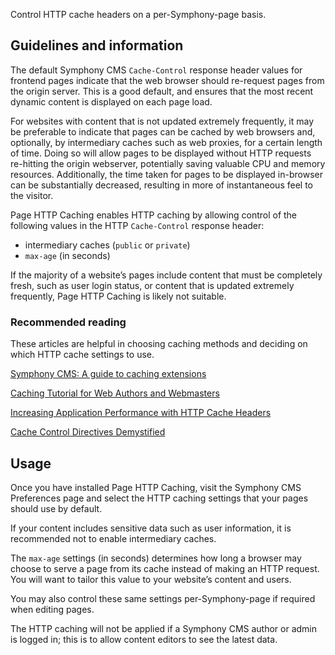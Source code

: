 Control HTTP cache headers on a per-Symphony-page basis.

## Guidelines and information

The default Symphony CMS `Cache-Control` response header values for frontend pages indicate that the web browser should re-request pages from the origin server. This is a good default, and ensures that the most recent dynamic content is displayed on each page load.

For websites with content that is not updated extremely frequently, it may be preferable to indicate that pages can be cached by web browsers and, optionally, by intermediary caches such as web proxies, for a certain length of time. Doing so will allow pages to be displayed without HTTP requests re-hitting the origin webserver, potentially saving valuable CPU and memory resources. Additionally, the time taken for pages to be displayed in-browser can be substantially decreased, resulting in more of instantaneous feel to the visitor.

Page HTTP Caching enables HTTP caching by allowing control of the following values in the HTTP `Cache-Control` response header:

 * intermediary caches (`public` or `private`)
 * `max-age` (in seconds)

If the majority of a website’s pages include content that must be completely fresh, such as user login status, or content that is updated extremely frequently, Page HTTP Caching is likely not suitable.

### Recommended reading

These articles are helpful in choosing caching methods and deciding on which HTTP cache settings to use.

[Symphony CMS: A guide to caching extensions](http://getsymphony.com/learn/articles/view/a-guide-to-caching-extensions/)

[Caching Tutorial for Web Authors and Webmasters](http://www.mnot.net/cache_docs/)

[Increasing Application Performance with HTTP Cache Headers](https://devcenter.heroku.com/articles/increasing-application-performance-with-http-cache-headers)

[Cache Control Directives Demystified](http://palizine.plynt.com/issues/2008Jul/cache-control-attributes/)

## Usage

Once you have installed Page HTTP Caching, visit the Symphony CMS Preferences page and select the HTTP caching settings that your pages should use by default.

If your content includes sensitive data such as user information, it is recommended not to enable intermediary caches.

The `max-age` settings (in seconds) determines how long a browser may choose to serve a page from its cache instead of making an HTTP request. You will want to tailor this value to your website’s content and users.

You may also control these same settings per-Symphony-page if required when editing pages.

The HTTP caching will not be applied if a Symphony CMS author or admin is logged in; this is to allow content editors to see the latest data.
